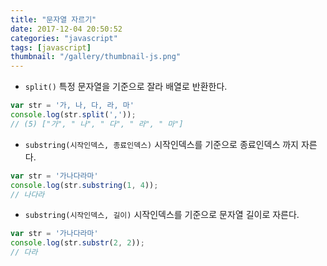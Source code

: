 ```yaml
---
title: "문자열 자르기"
date: 2017-12-04 20:50:52
categories: "javascript"
tags: [javascript]
thumbnail: "/gallery/thumbnail-js.png"
---
```


* `split()`
특정 문자열을 기준으로 잘라 배열로 반환한다.

```javascript
var str = '가, 나, 다, 라, 마'
console.log(str.split(','));
// (5) ["가", " 나", " 다", " 라", " 마"]
```

<!-- more -->

* `substring(시작인덱스, 종료인덱스)`
시작인덱스를 기준으로 종료인덱스 까지 자른다.

```javascript
var str = '가나다라마'
console.log(str.substring(1, 4));
// 나다라
```

* `substring(시작인덱스, 길이)`
시작인덱스를 기준으로 문자열 길이로 자른다.

```javascript
var str = '가나다라마'
console.log(str.substr(2, 2));
// 다라
```
